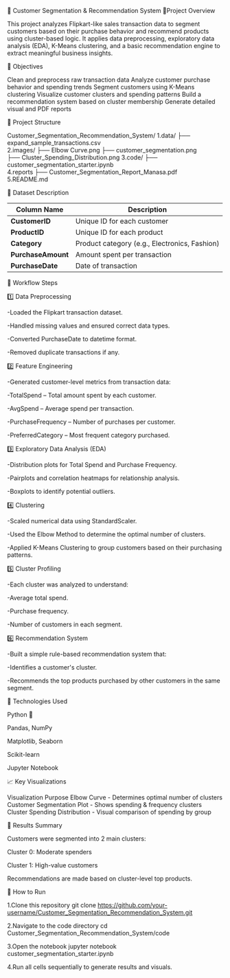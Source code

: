 🧩 Customer Segmentation & Recommendation System
📘Project Overview

This project analyzes Flipkart-like sales transaction data to segment customers based on their purchase behavior and recommend products using cluster-based logic.
It applies data preprocessing, exploratory data analysis (EDA), K-Means clustering, and a basic recommendation engine to extract meaningful business insights.

🎯 Objectives

Clean and preprocess raw transaction data
Analyze customer purchase behavior and spending trends
Segment customers using K-Means clustering
Visualize customer clusters and spending patterns
Build a recommendation system based on cluster membership
Generate detailed visual and PDF reports

📂 Project Structure

Customer_Segmentation_Recommendation_System/
    1.data/
        ├── expand_sample_transactions.csv           
    2.images/
      ├── Elbow Curve.png                   ├── customer_segmentation.png         
      ├── Cluster_Spending_Distribution.png 
    3.code/
      ├── customer_segmentation_starter.ipynb  
    4.reports
      ├── Customer_Segmentation_Report_Manasa.pdf  
     5.README.md 

🧾 Dataset Description

| Column Name        | Description                                   |
| ------------------ | --------------------------------------------- |
| **CustomerID**     | Unique ID for each customer                   |
| **ProductID**      | Unique ID for each product                    |
| **Category**       | Product category (e.g., Electronics, Fashion) |
| **PurchaseAmount** | Amount spent per transaction                  |
| **PurchaseDate**   | Date of transaction                           |


🧩 Workflow Steps

1️⃣ Data Preprocessing

-Loaded the Flipkart transaction dataset.

-Handled missing values and ensured correct data types.

-Converted PurchaseDate to datetime format.

-Removed duplicate transactions if any.

2️⃣ Feature Engineering

-Generated customer-level metrics from transaction data:

-TotalSpend – Total amount spent by each customer.

-AvgSpend – Average spend per transaction.

-PurchaseFrequency – Number of purchases per customer.

-PreferredCategory – Most frequent category purchased.

3️⃣ Exploratory Data Analysis (EDA)

-Distribution plots for Total Spend and Purchase Frequency.

-Pairplots and correlation heatmaps for relationship analysis.

-Boxplots to identify potential outliers.

4️⃣ Clustering

-Scaled numerical data using StandardScaler.

-Used the Elbow Method to determine the optimal number of clusters.

-Applied K-Means Clustering to group customers based on their purchasing patterns.

5️⃣ Cluster Profiling

-Each cluster was analyzed to understand:

-Average total spend.

-Purchase frequency.

-Number of customers in each segment.

6️⃣ Recommendation System

-Built a simple rule-based recommendation system that:

-Identifies a customer's cluster.

-Recommends the top products purchased by other customers in the same segment.

🧠 Technologies Used

Python 🐍

Pandas, NumPy

Matplotlib, Seaborn

Scikit-learn

Jupyter Notebook


📈 Key Visualizations

   Visualization	                              Purpose
Elbow Curve                     -        Determines optimal number of clusters
Customer Segmentation Plot      -        Shows spending & frequency clusters
Cluster Spending Distribution   -        Visual comparison of spending by group


 🧾 Results Summary

Customers were segmented into 2 main clusters:

Cluster 0: Moderate spenders

Cluster 1: High-value customers

Recommendations are made based on cluster-level top products.

🧰 How to Run

1.Clone this repository
git clone https://github.com/your-username/Customer_Segmentation_Recommendation_System.git

2.Navigate to the code directory
cd Customer_Segmentation_Recommendation_System/code

3.Open the notebook
jupyter notebook customer_segmentation_starter.ipynb
 
4.Run all cells sequentially to generate results and visuals.



                          


